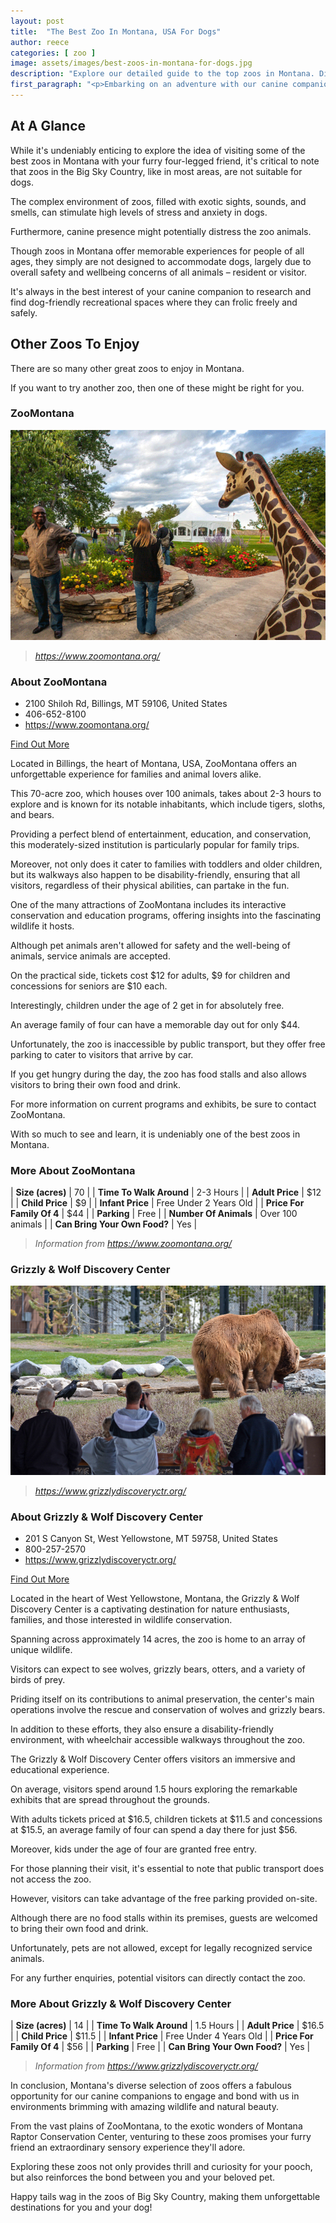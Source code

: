 ```yaml
---
layout: post
title:  "The Best Zoo In Montana, USA For Dogs"
author: reece
categories: [ zoo ]
image: assets/images/best-zoos-in-montana-for-dogs.jpg
description: "Explore our detailed guide to the top zoos in Montana. Discover a wide variety of wildlife and family-friendly attractions for an unforgettable adventure in the Big Sky Country. Suitable for all ages and interests."
first_paragraph: "<p>Embarking on an adventure with our canine companions is perhaps one of the most joyous experiences for pet parents.</p><p>This transcends the typical park walks and ventures into more exciting terrains like zoos! Yes, you read that right, certain zoos have opened their doors to our four-legged friends allowing them to experience the thrill of wildlife in a controlled environment.</p><p>What’s even more exciting is that some of these zoos have taken root in the scenic landscapes of Big Sky Country - Montana.</p><p>This article will take you on a fascinating tour of the best zoos in the state of Montana which not only captivate you, but also have the nose of your furry friend twitching in delight and intrigue.</p>"
---
```


<div class="overview" markdown="1"> 

## At A Glance

While it's undeniably enticing to explore the idea of visiting some of the best zoos in Montana with your furry four-legged friend, it's critical to note that zoos in the Big Sky Country, like in most areas, are not suitable for dogs. 

The complex environment of zoos, filled with exotic sights, sounds, and smells, can stimulate high levels of stress and anxiety in dogs. 

Furthermore, canine presence might potentially distress the zoo animals. 

Though zoos in Montana offer memorable experiences for people of all ages, they simply are not designed to accommodate dogs, largely due to overall safety and wellbeing concerns of all animals – resident or visitor. 

It's always in the best interest of your canine companion to research and find dog-friendly recreational spaces where they can frolic freely and safely.

</div>



## Other Zoos To Enjoy

There are so many other great zoos to enjoy in Montana. 

If you want to try another zoo, then one of these might be right for you.

### ZooMontana

![ZooMontana](assets/images/zoos/ZooMontana.png)

> *https://www.zoomontana.org/* 



<div class="find-out-more" markdown="1">

### About ZooMontana

- 2100 Shiloh Rd, Billings, MT 59106, United States
- 406-652-8100
- <a href="https://www.zoomontana.org/">https://www.zoomontana.org/</a>



<a class="subscribe btn" href="https://www.zoomontana.org/">Find Out More</a>

</div>



Located in Billings, the heart of Montana, USA, ZooMontana offers an unforgettable experience for families and animal lovers alike. 

This 70-acre zoo, which houses over 100 animals, takes about 2-3 hours to explore and is known for its notable inhabitants, which include tigers, sloths, and bears. 

Providing a perfect blend of entertainment, education, and conservation, this moderately-sized institution is particularly popular for family trips. 

Moreover, not only does it cater to families with toddlers and older children, but its walkways also happen to be disability-friendly, ensuring that all visitors, regardless of their physical abilities, can partake in the fun.

One of the many attractions of ZooMontana includes its interactive conservation and education programs, offering insights into the fascinating wildlife it hosts. 

Although pet animals aren't allowed for safety and the well-being of animals, service animals are accepted. 

On the practical side, tickets cost $12 for adults, $9 for children and concessions for seniors are $10 each. 

Interestingly, children under the age of 2 get in for absolutely free. 

An average family of four can have a memorable day out for only $44. 

Unfortunately, the zoo is inaccessible by public transport, but they offer free parking to cater to visitors that arrive by car. 

If you get hungry during the day, the zoo has food stalls and also allows visitors to bring their own food and drink. 

For more information on current programs and exhibits, be sure to contact ZooMontana. 

With so much to see and learn, it is undeniably one of the best zoos in Montana.


<div class="overview" markdown="1"id="wyntk-zoomontana"> 

### More About ZooMontana
    

| **Size (acres)** | 70 |
| **Time To Walk Around** | 2-3 Hours |
| **Adult Price** | $12 |
| **Child Price** | $9 |
| **Infant Price** | Free Under 2 Years Old |
| **Price For Family Of 4** | $44 |
| **Parking** | Free |
| **Number Of Animals** | Over 100 animals |
| **Can Bring Your Own Food?** | Yes |


> *Information from https://www.zoomontana.org/* 



</div>


### Grizzly & Wolf Discovery Center

![Grizzly & Wolf Discovery Center](assets/images/zoos/GrizzlyWolfDiscoveryCenter.jpg)

> *https://www.grizzlydiscoveryctr.org/* 



<div class="find-out-more" markdown="1">

### About Grizzly & Wolf Discovery Center

- 201 S Canyon St, West Yellowstone, MT 59758, United States
- 800-257-2570
- <a href="https://www.grizzlydiscoveryctr.org/">https://www.grizzlydiscoveryctr.org/</a>



<a class="subscribe btn" href="https://www.grizzlydiscoveryctr.org/">Find Out More</a>

</div>



Located in the heart of West Yellowstone, Montana, the Grizzly & Wolf Discovery Center is a captivating destination for nature enthusiasts, families, and those interested in wildlife conservation. 

Spanning across approximately 14 acres, the zoo is home to an array of unique wildlife. 

Visitors can expect to see wolves, grizzly bears, otters, and a variety of birds of prey. 

Priding itself on its contributions to animal preservation, the center's main operations involve the rescue and conservation of wolves and grizzly bears. 

In addition to these efforts, they also ensure a disability-friendly environment, with wheelchair accessible walkways throughout the zoo.

The Grizzly & Wolf Discovery Center offers visitors an immersive and educational experience. 

On average, visitors spend around 1.5 hours exploring the remarkable exhibits that are spread throughout the grounds. 

With adults tickets priced at $16.5, children tickets at $11.5 and concessions at $15.5, an average family of four can spend a day there for just $56. 

Moreover, kids under the age of four are granted free entry. 

For those planning their visit, it's essential to note that public transport does not access the zoo. 

However, visitors can take advantage of the free parking provided on-site. 

Although there are no food stalls within its premises, guests are welcomed to bring their own food and drink. 

Unfortunately, pets are not allowed, except for legally recognized service animals. 

For any further enquiries, potential visitors can directly contact the zoo.


<div class="overview" markdown="1"id="wyntk-grizzly--wolf-discovery-center"> 

### More About Grizzly & Wolf Discovery Center
    

| **Size (acres)** | 14 |
| **Time To Walk Around** | 1.5 Hours |
| **Adult Price** | $16.5 |
| **Child Price** | $11.5 |
| **Infant Price** | Free Under 4 Years Old |
| **Price For Family Of 4** | $56 |
| **Parking** | Free |
| **Can Bring Your Own Food?** | Yes |


> *Information from https://www.grizzlydiscoveryctr.org/* 



</div>

In conclusion, Montana's diverse selection of zoos offers a fabulous opportunity for our canine companions to engage and bond with us in environments brimming with amazing wildlife and natural beauty. 

From the vast plains of ZooMontana, to the exotic wonders of Montana Raptor Conservation Center, venturing to these zoos promises your furry friend an extraordinary sensory experience they'll adore. 

Exploring these zoos not only provides thrill and curiosity for your pooch, but also reinforces the bond between you and your beloved pet. 

Happy tails wag in the zoos of Big Sky Country, making them unforgettable destinations for you and your dog!